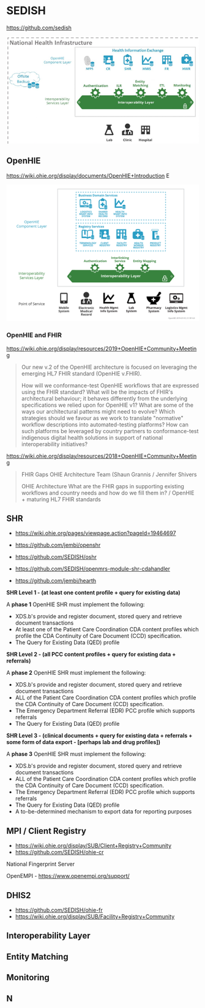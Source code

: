 # SEDISH
https://github.com/sedish

![SEDISH Architecture](sedish-arch.png)

## OpenHIE
https://wiki.ohie.org/display/documents/OpenHIE+Introduction        E

![OpenHIE Architecture](openhie-arch.png)

### OpenHIE and FHIR
https://wiki.ohie.org/display/resources/2019+OpenHIE+Community+Meeting

> Our new v.2 of the OpenHIE architecture is focused on leveraging
> the emerging HL7 FHIR standard (OpenHIE v.FHIR).
>  
> How will we conformance-test OpenHIE workflows that are expressed using the FHIR standard?
> What will be the impacts of FHIR's architectural behaviour; it behaves differently from the underlying specifications we relied upon for OpenHIE v1? What are some of the ways our architectural patterns might need to evolve?
> Which strategies should we favour as we work to translate "normative" workflow descriptions into automated-testing platforms?
> How can such platforms be leveraged by country partners to conformance-test indigenous digital health solutions in support of national interoperability initiatives?


https://wiki.ohie.org/display/resources/2018+OpenHIE+Community+Meeting
> FHIR Gaps	OHIE Architecture Team (Shaun Grannis / Jennifer Shivers
> 
> OHIE Architecture	What are the FHIR gaps in supporting existing workflows and country needs and how do we fill them in?  / OpenHIE + maturing HL7 FHIR standards


## SHR
- https://wiki.ohie.org/pages/viewpage.action?pageId=19464697
- https://github.com/jembi/openshr

- https://github.com/SEDISH/oshr
- https://github.com/SEDISH/openmrs-module-shr-cdahandler

- https://github.com/jembi/hearth


**SHR Level 1 - (at least one content profile + query for existing data)**

A **phase 1** OpenHIE SHR must implement the following:

- XDS.b's provide and register document, stored query and retrieve document transactions
- At least one of the Patient Care Coordination CDA content profiles which profile the CDA Continuity of Care Document (CCD) specification.
- The Query for Existing Data (QED) profile

**SHR Level 2 - (all PCC content profiles + query for existing data + referrals)**

A **phase 2** OpenHIE SHR must implement the following:

- XDS.b's provide and register document, stored query and retrieve document transactions
- ALL of the Patient Care Coordination CDA content profiles which profile the CDA Continuity of Care Document (CCD) specification.
- The Emergency Department Referral (EDR) PCC profile which supports referrals
- The Query for Existing Data (QED) profile

**SHR Level 3 - (clinical documents + query for existing data + referrals + some form of data export - [perhaps lab and drug profiles])**

A **phase 3** OpenHIE SHR must implement the following:

- XDS.b's provide and register document, stored query and retrieve document transactions
- ALL of the Patient Care Coordination CDA content profiles which profile the CDA Continuity of Care Document (CCD) specification.
- The Emergency Department Referral (EDR) PCC profile which supports referrals
- The Query for Existing Data (QED) profile
- A to-be-determined mechanism to export data for reporting purposes

## MPI / Client Registry
- https://wiki.ohie.org/display/SUB/Client+Registry+Community
- https://github.com/SEDISH/ohie-cr

National Fingerprint Server

OpenEMPI - https://www.openempi.org/support/

## DHIS2
- https://github.com/SEDISH/ohie-fr
- https://wiki.ohie.org/display/SUB/Facility+Registry+Community


## Interoperability Layer

## Entity Matching

## Monitoring

## N


